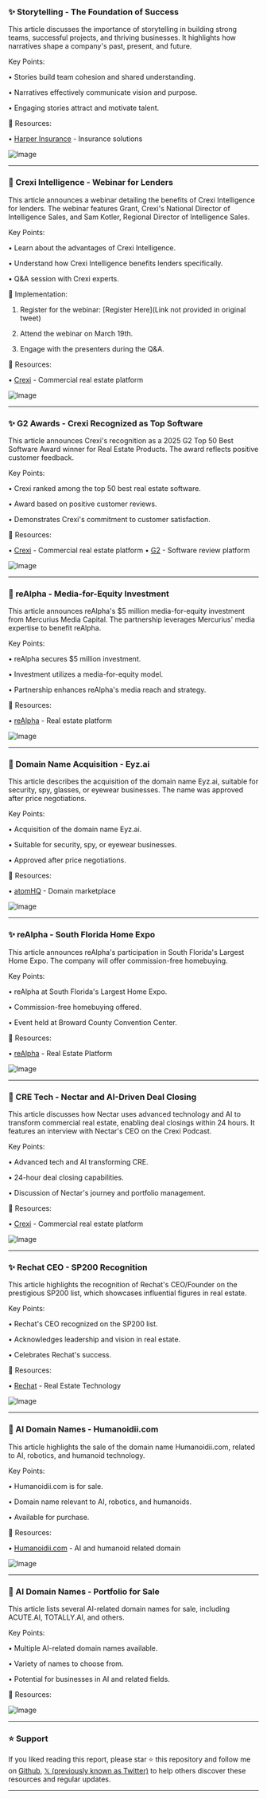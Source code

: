 ### ✨ Storytelling - The Foundation of Success

This article discusses the importance of storytelling in building strong teams, successful projects, and thriving businesses.  It highlights how narratives shape a company's past, present, and future.

Key Points:

• Stories build team cohesion and shared understanding.


• Narratives effectively communicate vision and purpose.


• Engaging stories attract and motivate talent.



🔗 Resources:

• [Harper Insurance](https://x.com/Harper_Insure) - Insurance solutions


![Image](https://pbs.twimg.com/ext_tw_video_thumb/1899266576303407104/pu/img/p9iuD_SpuYTPc2lX.jpg)

---
### 🚀 Crexi Intelligence - Webinar for Lenders

This article announces a webinar detailing the benefits of Crexi Intelligence for lenders.  The webinar features Grant, Crexi's National Director of Intelligence Sales, and Sam Kotler, Regional Director of Intelligence Sales.

Key Points:

• Learn about the advantages of Crexi Intelligence.


• Understand how Crexi Intelligence benefits lenders specifically.


• Q&A session with Crexi experts.



🚀 Implementation:

1. Register for the webinar: [Register Here](Link not provided in original tweet)


2. Attend the webinar on March 19th.


3. Engage with the presenters during the Q&A.



🔗 Resources:

• [Crexi](https://x.com/CREXinc) - Commercial real estate platform


![Image](https://pbs.twimg.com/media/GltS71VWsAAJRjW?format=jpg&name=small)

---
### ✨ G2 Awards - Crexi Recognized as Top Software

This article announces Crexi's recognition as a 2025 G2 Top 50 Best Software Award winner for Real Estate Products.  The award reflects positive customer feedback.

Key Points:

• Crexi ranked among the top 50 best real estate software.


• Award based on positive customer reviews.


• Demonstrates Crexi's commitment to customer satisfaction.



🔗 Resources:

• [Crexi](https://x.com/CREXinc) - Commercial real estate platform
• [G2](https://x.com/G2dotcom) - Software review platform


![Image](https://pbs.twimg.com/media/GlskurEXQAA7NsP.jpg)

---
### 🚀 reAlpha - Media-for-Equity Investment

This article announces reAlpha's $5 million media-for-equity investment from Mercurius Media Capital.  The partnership leverages Mercurius' media expertise to benefit reAlpha.

Key Points:

• reAlpha secures $5 million investment.


• Investment utilizes a media-for-equity model.


• Partnership enhances reAlpha's media reach and strategy.



🔗 Resources:

• [reAlpha](https://x.com/reAlpha) - Real estate platform


![Image](https://pbs.twimg.com/media/Glre5vmWUAAgLag?format=jpg&name=small)

---
### 🚀 Domain Name Acquisition - Eyz.ai

This article describes the acquisition of the domain name Eyz.ai, suitable for security, spy, glasses, or eyewear businesses. The name was approved after price negotiations.

Key Points:

• Acquisition of the domain name Eyz.ai.


• Suitable for security, spy, or eyewear businesses.


• Approved after price negotiations.



🔗 Resources:

• [atomHQ](https://x.com/atomHQ) - Domain marketplace


![Image](https://pbs.twimg.com/media/GiwD51PWYAAYNTQ?format=jpg&name=small)

---
### ✨ reAlpha - South Florida Home Expo

This article announces reAlpha's participation in South Florida's Largest Home Expo.  The company will offer commission-free homebuying.

Key Points:

• reAlpha at South Florida's Largest Home Expo.


• Commission-free homebuying offered.


• Event held at Broward County Convention Center.



🔗 Resources:

• [reAlpha](https://x.com/reAlpha) - Real Estate Platform


![Image](https://pbs.twimg.com/media/Gio8oynW0AA22QF?format=jpg&name=small)

---
### 🤖 CRE Tech - Nectar and AI-Driven Deal Closing

This article discusses how Nectar uses advanced technology and AI to transform commercial real estate, enabling deal closings within 24 hours.  It features an interview with Nectar's CEO on the Crexi Podcast.

Key Points:

• Advanced tech and AI transforming CRE.


• 24-hour deal closing capabilities.


• Discussion of Nectar's journey and portfolio management.



🔗 Resources:

• [Crexi](https://x.com/CREXinc) - Commercial real estate platform


![Image](https://pbs.twimg.com/media/GhXKbUAXYAAQ6sW.jpg)

---
### ✨ Rechat CEO - SP200 Recognition

This article highlights the recognition of Rechat's CEO/Founder on the prestigious SP200 list, which showcases influential figures in real estate.

Key Points:

• Rechat's CEO recognized on the SP200 list.


• Acknowledges leadership and vision in real estate.


• Celebrates Rechat's success.



🔗 Resources:

• [Rechat](https://x.com/rechathq) - Real Estate Technology


![Image](https://pbs.twimg.com/media/GhRZX7nWoAAyupe?format=jpg&name=small)

---
### 🤖 AI Domain Names - Humanoidii.com

This article highlights the sale of the domain name Humanoidii.com, related to AI, robotics, and humanoid technology.


Key Points:

• Humanoidii.com is for sale.


• Domain name relevant to AI, robotics, and humanoids.


• Available for purchase.



🔗 Resources:

• [Humanoidii.com](http://Humanoidii.com) - AI and humanoid related domain


![Image](https://pbs.twimg.com/media/Gfytdk3XIAA8ZAZ?format=jpg&name=small)

---
### 🤖 AI Domain Names - Portfolio for Sale

This article lists several AI-related domain names for sale, including ACUTE.AI, TOTALLY.AI, and others.

Key Points:

• Multiple AI-related domain names available.


• Variety of names to choose from.


• Potential for businesses in AI and related fields.



🔗 Resources:


![Image](https://pbs.twimg.com/media/GekgLzpWQAAgDFP?format=jpg&name=small)


---

### ⭐️ Support

If you liked reading this report, please star ⭐️ this repository and follow me on [Github](https://github.com/Drix10), [𝕏 (previously known as Twitter)](https://x.com/DRIX_10_) to help others discover these resources and regular updates.

---
